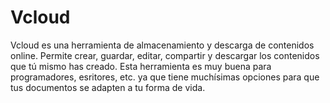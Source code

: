 Vcloud
======

Vcloud es una herramienta de almacenamiento y descarga de contenidos online.
Permite crear, guardar, editar, compartir y descargar los contenidos que tú mismo has creado.
Esta herramienta es muy buena para programadores, esritores, etc. ya que tiene muchísimas opciones para que tus documentos
se adapten a tu forma de vida.
